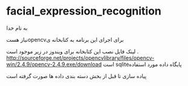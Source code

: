 facial_expression_recognition
=============================
به نام خدا


نیاز هستopencvبرای اجرای این برنامه به کتابخانه ی 

لینک فایل نصب این کتابخانه برای ویندوز در زیر موجود است .
http://sourceforge.net/projects/opencvlibrary/files/opencv-win/2.4.9/opencv-2.4.9.exe/download
است sqliteپایگاه داده مورد استفاده 
 
پیاده سازی تا قبل از بخش دسته بندی داده ها صورت گرفته است
